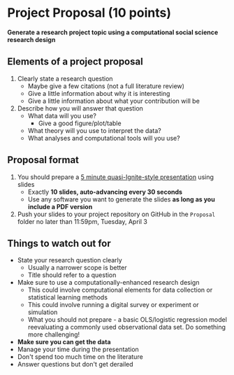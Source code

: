 # Project Proposal (10 points)

**Generate a research project topic using a computational social science research design**

## Elements of a project proposal

1. Clearly state a research question
    * Maybe give a few citations (not a full literature review)
    * Give a little information about why it is interesting
    * Give a little information about what your contribution will be
1. Describe how you will answer that question
    * What data will you use?
        * Give a good figure/plot/table
    * What theory will you use to interpret the data?
    * What analyses and computational tools will you use?

## Proposal format

1. You should prepare a [5 minute quasi-Ignite-style presentation](http://www.ignitetalks.io/) using slides
    * Exactly **10 slides, auto-advancing every 30 seconds**
    * Use any software you want to generate the slides **as long as you include a PDF version**
1. Push your slides to your project repository on GitHub in the `Proposal` folder no later than 11:59pm, Tuesday, April 3

## Things to watch out for

* State your research question clearly
    * Usually a narrower scope is better
    * Title should refer to a question
* Make sure to use a computationally-enhanced research design
    * This could involve computational elements for data collection or statistical learning methods
    * This could involve running a digital survey or experiment or simulation
    * What you should not prepare - a basic OLS/logistic regression model reevaluating a commonly used observational data set. Do something more challenging!
* **Make sure you can get the data**
* Manage your time during the presentation
* Don't spend too much time on the literature
* Answer questions but don't get derailed
